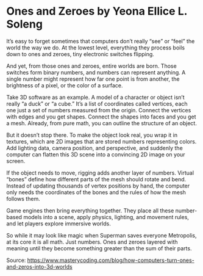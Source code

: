 # Ones and Zeroes by Yeona Ellice L. Soleng  
It’s easy to forget sometimes that computers don’t really “see” or “feel” the world the way we do. At the lowest level, everything they process boils down to ones and zeroes, tiny electronic switches flipping.

And yet, from those ones and zeroes, entire worlds are born. Those switches form binary numbers, and numbers can represent anything. A single number might represent how far one point is from another, the brightness of a pixel, or the color of a surface.

Take 3D software as an example. A model of a character or object isn’t really “a duck” or “a cube.” It’s a list of coordinates called vertices, each one just a set of numbers measured from the origin. Connect the vertices with edges and you get shapes. Connect the shapes into faces and you get a mesh. Already, from pure math, you can outline the structure of an object.

But it doesn’t stop there. To make the object look real, you wrap it in textures, which are 2D images that are stored numbers representing colors. Add lighting data, camera position, and perspective, and suddenly the computer can flatten this 3D scene into a convincing 2D image on your screen.

If the object needs to move, rigging adds another layer of numbers. Virtual “bones” define how different parts of the mesh should rotate and bend. Instead of updating thousands of vertex positions by hand, the computer only needs the coordinates of the bones and the rules of how the mesh follows them.

Game engines then bring everything together. They place all these number-based models into a scene, apply physics, lighting, and movement rules, and let players explore immersive worlds.

So while it may look like magic when Superman saves everyone Metropolis, at its core it is all math. Just numbers. Ones and zeroes layered with meaning until they become something greater than the sum of their parts.

Source: https://www.masterycoding.com/blog/how-computers-turn-ones-and-zeros-into-3d-worlds
